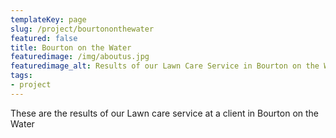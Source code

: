 ```yaml
---
templateKey: page
slug: /project/bourtononthewater
featured: false
title: Bourton on the Water
featuredimage: /img/aboutus.jpg
featuredimage_alt: Results of our Lawn Care Service in Bourton on the Water
tags:
- project
---
```

These are the results of our Lawn care service at a client in Bourton on the Water


